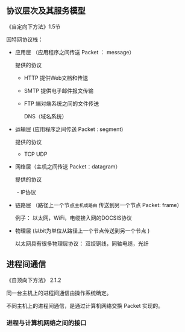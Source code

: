 ## 协议层次及其服务模型

《自定向下方法》1.5节 

因特网协议栈：

- 应用层   （应用程序之间传送  Packet ： message）

   提供的协议

   - HTTP 提供Web文档和传送

   - SMTP 提供电子邮件报文传输

   - FTP 端对端系统之间的文件传送

     DNS（域名系统）

     

- 运输层 (应用程序之间传送 Packet : segment)

  提供的协议

   - TCP UDP

     

- 网络层（主机之间传送  Packet：datagram）

  提供的协议

  ​	- IP协议

- 链路层 （路径上一个节点`主机或路由` 传送到另一个节点  Packet: frame）

  例子： 以太网，WiFi，电缆接入网的DOCSIS协议

- 物理层 (以bit为单位从路径上一个节点传送到另一个节点 )

  以太网具有很多物理层协议： 双绞铜线，同轴电缆，光纤

  

## 进程间通信 

《自顶向下方法》 2.1.2

同一台主机上的进程间通信由操作系统确定。

不同主机上的进程间通信，是通过计算机网络交换 Packet 实现的。

### 进程与计算机网络之间的接口





